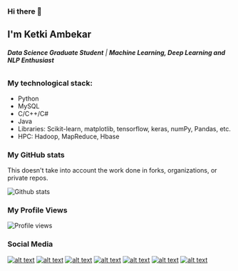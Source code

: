 ### Hi there 👋

## I'm Ketki Ambekar
###### ***Data Science Graduate Student*** | ***Machine Learning, Deep Learning and NLP Enthusiast***

### My technological stack:

* Python
* MySQL
* C/C++/C#
* Java
* Libraries: Scikit-learn, matplotlib, tensorflow, keras, numPy, Pandas, etc. 
* HPC: Hadoop, MapReduce, Hbase

### My GitHub stats

This doesn't take into account the work done in forks, organizations, or private repos.

![Github stats](https://github-readme-stats.vercel.app/api?username=ketkiambekar&theme=vue&show_icons=true)

### My Profile Views
![Profile views](https://gpvc.arturio.dev/ketkiambekar)


### Social Media

[![alt text][1.1]][1]
[![alt text][2.1]][2]
[![alt text][3.1]][3]
[![alt text][4.1]][4]
[![alt text][5.1]][5]
[![alt text][6.1]][6]
[![alt text][7.1]][7]


<!-- links to social media icons -->
<!-- no need to change these -->

<!-- icons with padding -->

[1.1]: https://i.ibb.co/QjNThwW/facebook-f-brands-2.png (Facebook)
[2.1]: https://i.ibb.co/JKd14fM/twitter-brands-1.png (Twitter)
[3.1]: https://i.ibb.co/tYKWHYk/linkedin-brands-1.png (Linkedin)
[4.1]: https://i.ibb.co/c2mvx6q/link-solid-1.png (Website)
[5.1]: https://i.ibb.co/ynzByWR/envelope-solid-1.png (Email)
[6.1]: https://i.ibb.co/bsN2wYd/dev-brands-1.png (Dev)
[7.1]: https://i.ibb.co/wsc4spM/github-brands-1.png (Github)



<!-- links to your social media accounts -->
<!-- update these accordingly -->

[1]: https://www.facebook.com/bend.it.like.ketki/
[2]: http://www.twitter.com/benditlikeketki
[3]: https://www.linkedin.com/in/ketki-ambekar/
[4]: https://ketkiambekar.com/
[5]: mailto:ambekar.ketki@gmail.com
[6]: https://dev.to/ketkiambekar
[7]: http://www.github.com/ketkiambekar
